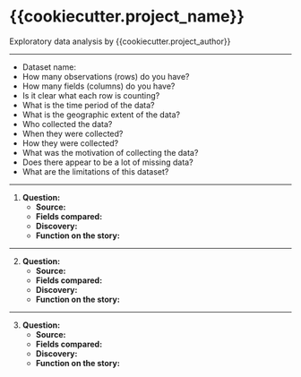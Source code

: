 # {{cookiecutter.project_name}}

Exploratory data analysis by {{cookiecutter.project_author}}

---

- Dataset name: 
- How many observations (rows) do you have?
- How many fields (columns) do you have?
- Is it clear what each row is counting?
- What is the time period of the data?
- What is the geographic extent of the data?
- Who collected the data?
- When they were collected?
- How they were collected?
- What was the motivation of collecting the data?
- Does there appear to be a lot of missing data?
- What are the limitations of this dataset?

---

1. **Question:**
    - **Source:**
    - **Fields compared:**
    - **Discovery:**
    - **Function on the story:**

---

2. **Question:**
    - **Source:**
    - **Fields compared:**
    - **Discovery:**
    - **Function on the story:**

---

3. **Question:**
    - **Source:**
    - **Fields compared:**
    - **Discovery:**
    - **Function on the story:**